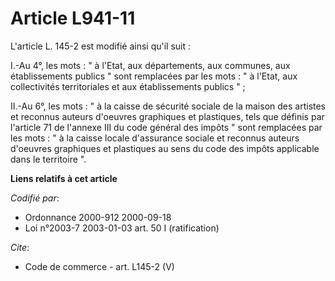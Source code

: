 # Article L941-11

L'article L. 145-2 est modifié ainsi qu'il suit : 

I.-Au 4°, les mots : " à l'Etat, aux départements, aux communes, aux établissements publics " sont remplacées par les mots :
" à l'Etat, aux collectivités territoriales et aux établissements publics " ; 

II.-Au 6°, les mots : " à la caisse de sécurité sociale de la maison des artistes et reconnus auteurs d'oeuvres graphiques et
plastiques, tels que définis par l'article 71 de l'annexe III du code général des impôts " sont remplacées par les mots : " à
la caisse locale d'assurance sociale et reconnus auteurs d'oeuvres graphiques et plastiques au sens du code des impôts
applicable dans le territoire ".

**Liens relatifs à cet article**

_Codifié par_:

  - Ordonnance 2000-912 2000-09-18
  - Loi n°2003-7 2003-01-03 art. 50 I (ratification)

_Cite_:

  - Code de commerce - art. L145-2 (V)

